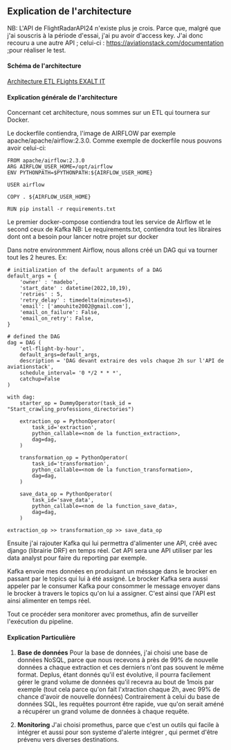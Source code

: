 ## Explication de l'architecture
NB: L'API de FlightRadarAPI24 n'existe plus je crois. Parce que, malgré que j'ai souscris à la période d'essai, j'ai pu avoir d'access key. J'ai donc recouru a une autre API ; celui-ci :  https://aviationstack.com/documentation ;pour réaliser le test.
#### Schéma de l'architecture

[Architecture ETL FLights EXALT IT](media-assets/Architecture_ETL_Flights_ExaltIT.png "Architecture ETL FLights EXALT IT")

#### Explication générale de l'architecture

Concernant cet architecture, nous sommes sur un ETL qui tournera sur Docker.

Le dockerfile contiendra, l'image de AIRFLOW par exemple apache/apache/airflow:2.3.0. 
Comme exemple de dockerfile nous pouvons avoir celui-ci:

    FROM apache/airflow:2.3.0
    ARG AIRFLOW_USER_HOME=/opt/airflow
    ENV PYTHONPATH=$PYTHONPATH:${AIRFLOW_USER_HOME}

    USER airflow

    COPY . ${AIRFLOW_USER_HOME}

    RUN pip install -r requirements.txt 

Le premier docker-compose contiendra tout les service de AIrflow et le second ceux de Kafka
NB: Le requirements.txt, contiendra tout les libraires dont ont a besoin pour lancer notre projet sur docker

Dans notre environmment Airflow, nous allons créé un DAG qui va tourner tout les 2 heures. 
Ex:

    # initialization of the default arguments of a DAG
    default_args = {
        'owner' : 'madebo',
        'start_date' : datetime(2022,10,19),
        'retries' : 5,
        'retry_delay' : timedelta(minutes=5),
        'email': ['amouhite2002@gmail.com'],
        'email_on_failure': False,
        'email_on_retry': False,
    }

    # defined the DAG
    dag = DAG (
        'etl-flight-by-hour',
        default_args=default_args, 
        description = 'DAG devant extraire des vols chaque 2h sur l'API de aviationstack',
        schedule_interval= '0 */2 * * *',
        catchup=False
    )

    with dag:
        starter_op = DummyOperator(task_id = "Start_crawling_professions_directories")
    
        extraction_op = PythonOperator(
            task_id='extraction',
            python_callable=<nom de la function_extraction>,
            dag=dag,
        )  

        transformation_op = PythonOperator(
            task_id='transformation',
            python_callable=<nom de la function_transformation>,
            dag=dag,
        )  

        save_data_op = PythonOperator(
            task_id='save_data',
            python_callable=<nom de la function_save_data>,
            dag=dag,
        )  
        
    extraction_op >> transformation_op >> save_data_op
        

Ensuite j'ai rajouter Kafka qui lui permettra d'alimenter une API, créé avec django (librairie DRF) en temps réel. Cet API sera une API utiliser par les data analyst pour faire du reporting par exemple.

Kafka envoie mes données en produisant un méssage dans le brocker en passant par le  topics qui lui à été assigné. Le brocker Kafka sera aussi appeler par le consumer Kafka pour consommer le message envoyer dans le brocker à travers le topics qu'on lui a assigner. C'est ainsi que l'API est ainsi alimenter en temps réel.

Tout ce procéder sera monitorer avec promethus, afin de surveiller l'exécution du pipeline.

#### Explication Particulière

1. **Base de données**
Pour la base de données, j'ai choisi une base de données NoSQL, parce que nous recevons à près de 99% de nouvelle données a chaque extraction et ces derniers n'ont pas souvent le même format.
Deplus, étant donnés qu'il est évolutive, il pourra facilement gérer le grand volume de données qu'il recevra au bout de 1mois par exemple (tout cela parce qu'on fait l'xtraction chaque 2h, avec 99% de chance d'avoir de nouvelle données)
Contrairement à celui du base de données SQL, les requêtes pourront être rapide, vue qu'on serait améné a récupérer un grand volume de données à chaque requête.

2. **Monitoring**
J'ai choisi promethus, parce que c'est un outils qui facile à intégrer et aussi pour son systeme d'alerte intégrer , qui permet d'être prévenu vers diverses destinations.